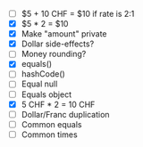 - [ ] $5 + 10 CHF = $10 if rate is 2:1
- [x] $5 * 2 = $10
- [x] Make "amount" private
- [x] Dollar side-effects?
- [ ] Money rounding?
- [x] equals()
- [ ] hashCode()
- [ ] Equal null
- [ ] Equals object
- [x] 5 CHF * 2 = 10 CHF
- [ ] Dollar/Franc duplication
- [ ] Common equals
- [ ] Common times